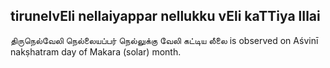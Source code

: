 ## tirunelvEli nellaiyappar nellukku vEli kaTTiya lIlai

திருநெல்வேலி நெல்லையப்பர் நெல்லுக்கு வேலி கட்டிய லீலை is observed on Aśvinī nakṣhatram day of Makara (solar) month.



